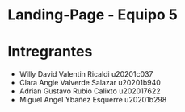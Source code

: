 # Landing-Page - Equipo 5

# Intregrantes

- Willy David Valentin Ricaldi u20201c037
- Clara Angie Valverde Salazar u20201b940
- Adrian Gustavo Rubio Calixto u202017622
- Miguel Angel Ybañez Esquerre u20201b298

